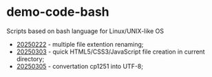 # demo-code-bash

Scripts based on bash language for Linux/UNIX-like OS

- [20250222](./20250222/extention_file_rename.sh) - multiple file extention renaming;
- [20250303](./20250303/quick-demo-web.sh) - quick HTML5/CSS3/JavaScript file creation in current directory;
- [20250305](./20250305/cp1251win2utf8.sh) - convertation cp1251 into UTF-8;
